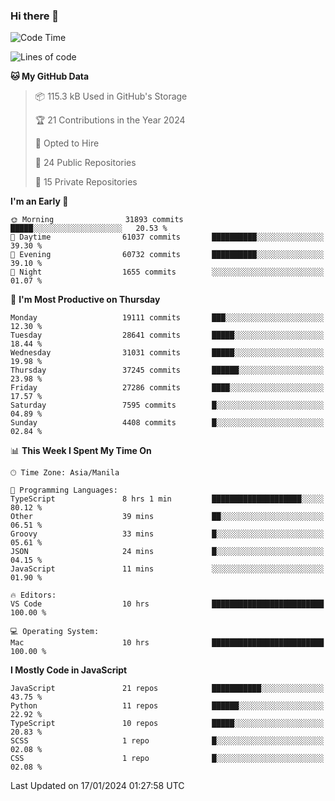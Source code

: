### Hi there 👋

<!--START_SECTION:waka-->
![Code Time](http://img.shields.io/badge/Code%20Time-525%20hrs%2037%20mins-blue)

![Lines of code](https://img.shields.io/badge/From%20Hello%20World%20I%27ve%20Written-62.6%20million%20lines%20of%20code-blue)

**🐱 My GitHub Data** 

> 📦 115.3 kB Used in GitHub's Storage 
 > 
> 🏆 21 Contributions in the Year 2024
 > 
> 💼 Opted to Hire
 > 
> 📜 24 Public Repositories 
 > 
> 🔑 15 Private Repositories 
 > 
**I'm an Early 🐤** 

```text
🌞 Morning                31893 commits       █████░░░░░░░░░░░░░░░░░░░░   20.53 % 
🌆 Daytime                61037 commits       ██████████░░░░░░░░░░░░░░░   39.30 % 
🌃 Evening                60732 commits       ██████████░░░░░░░░░░░░░░░   39.10 % 
🌙 Night                  1655 commits        ░░░░░░░░░░░░░░░░░░░░░░░░░   01.07 % 
```
📅 **I'm Most Productive on Thursday** 

```text
Monday                   19111 commits       ███░░░░░░░░░░░░░░░░░░░░░░   12.30 % 
Tuesday                  28641 commits       █████░░░░░░░░░░░░░░░░░░░░   18.44 % 
Wednesday                31031 commits       █████░░░░░░░░░░░░░░░░░░░░   19.98 % 
Thursday                 37245 commits       ██████░░░░░░░░░░░░░░░░░░░   23.98 % 
Friday                   27286 commits       ████░░░░░░░░░░░░░░░░░░░░░   17.57 % 
Saturday                 7595 commits        █░░░░░░░░░░░░░░░░░░░░░░░░   04.89 % 
Sunday                   4408 commits        █░░░░░░░░░░░░░░░░░░░░░░░░   02.84 % 
```


📊 **This Week I Spent My Time On** 

```text
🕑︎ Time Zone: Asia/Manila

💬 Programming Languages: 
TypeScript               8 hrs 1 min         ████████████████████░░░░░   80.12 % 
Other                    39 mins             ██░░░░░░░░░░░░░░░░░░░░░░░   06.51 % 
Groovy                   33 mins             █░░░░░░░░░░░░░░░░░░░░░░░░   05.61 % 
JSON                     24 mins             █░░░░░░░░░░░░░░░░░░░░░░░░   04.15 % 
JavaScript               11 mins             ░░░░░░░░░░░░░░░░░░░░░░░░░   01.90 % 

🔥 Editors: 
VS Code                  10 hrs              █████████████████████████   100.00 % 

💻 Operating System: 
Mac                      10 hrs              █████████████████████████   100.00 % 
```

**I Mostly Code in JavaScript** 

```text
JavaScript               21 repos            ███████████░░░░░░░░░░░░░░   43.75 % 
Python                   11 repos            ██████░░░░░░░░░░░░░░░░░░░   22.92 % 
TypeScript               10 repos            █████░░░░░░░░░░░░░░░░░░░░   20.83 % 
SCSS                     1 repo              █░░░░░░░░░░░░░░░░░░░░░░░░   02.08 % 
CSS                      1 repo              █░░░░░░░░░░░░░░░░░░░░░░░░   02.08 % 
```




 Last Updated on 17/01/2024 01:27:58 UTC
<!--END_SECTION:waka-->
